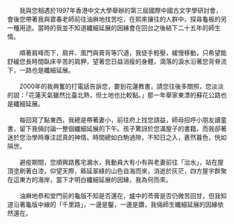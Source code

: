 <!--追憶--!>

　　我與您相遇於1997年香港中文大學舉辦的第三屆國際中國古文字學研討會，會後您帶著我與寶春老師前往油麻地找苦吃，在熙來攘往的人群中，探尋龜板的另一種用途。當時的我並不知道纖細延展的因緣會在回台之後結下二十五年的師生情。<br><br>
  
　　順著肩峰而下，肩井、風門與膏肓等穴道，我徒手輕壓，緩慢移動，只希望能舒緩您長時間臥床辛苦的肩胛，望著您日益消瘦的身體，滴落的淚水沿著您背脊流下，一路也是纖細延展。<br><br>
  
　　2000年的我興奮的打電話告訴您，要到花蓮教書，請您往後多關照，您淡淡的說：「花蓮天氣雖然比臺北熱，但土地也比較黏。」那一年舉家東漂的蘇花公路也是纖細延展。<br><br>
  
　　每回寫了點東西，我總是帶著妻小，前往府上找您請益，師母招呼小朋友讀童書，留下我倆討論一整個纖細延展的下午。孩子驚訝於您滿屋子的書籍，而我卻著迷於您治學時專注認真的神情。時間總如白駒過隙，不知日之入，蒼然暮色，恍如隔世。<br><br>
  
　　避疫期間，您順興路舊宅漏水，我動員大有小有與老妻前往「治水」，站在屋頂塗刷著白漆，仰望天際，緜延翠綠的山色自海而來，消逝於灰茫，四方屋宇群聚在這東方的海岸，當下才明白纖細延展的因緣，我為何而來。<br><br>
  
　　油麻地恭和堂門前的龜版不知是否還在，爐中的苓膏是否仍微苦回甘，但我知道沿著龜版中線的「千里路」，一邊是鑿，一邊是鑽，我倆師生纖細延展的因緣依然還在。
